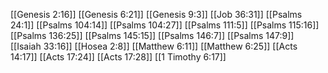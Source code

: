 [[Genesis 2:16]]
[[Genesis 6:21]]
[[Genesis 9:3]]
[[Job 36:31]]
[[Psalms 24:1]]
[[Psalms 104:14]]
[[Psalms 104:27]]
[[Psalms 111:5]]
[[Psalms 115:16]]
[[Psalms 136:25]]
[[Psalms 145:15]]
[[Psalms 146:7]]
[[Psalms 147:9]]
[[Isaiah 33:16]]
[[Hosea 2:8]]
[[Matthew 6:11]]
[[Matthew 6:25]]
[[Acts 14:17]]
[[Acts 17:24]]
[[Acts 17:28]]
[[1 Timothy 6:17]]
